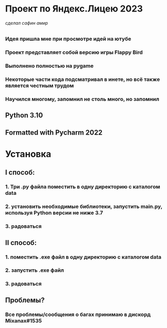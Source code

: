 # **Проект по Яндекс.Лицею 2023**
###### _сделал сафин амир_
### Идея пришла мне при просмотре идей на ютубе
### Проект представляет собой версию игры Flappy Bird
### Выполнено полностью на pygame
### Некоторые части кода подсматривал в инете, но всё также является честным трудом
### Научился многому, запомнил не столь много, но запомнил
## Python 3.10
## Formatted with Pycharm 2022
# Установка
## I способ:
### 1. Три .py файла поместить в одну директорию с каталогом data
### 2. установить необходимые библиотеки, запустить main.py, используя Python версии не ниже 3.7
### 3. радоваться
## II способ:
### 1. поместить .exe файл в одну директорию с каталогом data
### 2. запустить .exe файл
### 3. радоваться
## Проблемы?
### Все проблемы/сообщения о багах принимаю в дискорд Mixanax#1535